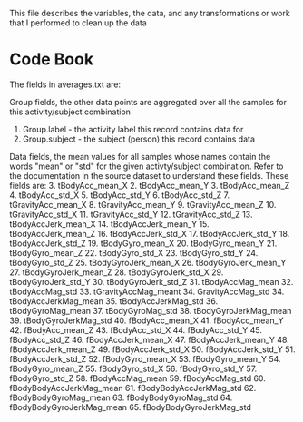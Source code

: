 This file describes the variables, the data, and any transformations or work that I performed to clean up the data

# Code Book
The fields in averages.txt are:

Group fields, the other data points are aggregated over all the samples for this activity/subject combination
 1. Group.label - the activity label this record contains data for
 2. Group.subject - the subject (person) this record contains data

Data fields, the mean values for all samples whose names contain the words "mean" or "std" for the given activty/subject combination. Refer to the documentation in the source dataset to understand these fields. These fields are:
 3. tBodyAcc_mean_X
 2. tBodyAcc_mean_Y
 3. tBodyAcc_mean_Z
 4. tBodyAcc_std_X
 5. tBodyAcc_std_Y
 6. tBodyAcc_std_Z
 7. tGravityAcc_mean_X
 8. tGravityAcc_mean_Y
 9. tGravityAcc_mean_Z
 10. tGravityAcc_std_X
 11. tGravityAcc_std_Y
 12. tGravityAcc_std_Z
 13. tBodyAccJerk_mean_X
 14. tBodyAccJerk_mean_Y
 15. tBodyAccJerk_mean_Z
 16. tBodyAccJerk_std_X
 17. tBodyAccJerk_std_Y
 18. tBodyAccJerk_std_Z
 19. tBodyGyro_mean_X
 20. tBodyGyro_mean_Y
 21. tBodyGyro_mean_Z
 22. tBodyGyro_std_X
 23. tBodyGyro_std_Y
 24. tBodyGyro_std_Z
 25. tBodyGyroJerk_mean_X
 26. tBodyGyroJerk_mean_Y
 27. tBodyGyroJerk_mean_Z
 28. tBodyGyroJerk_std_X
 29. tBodyGyroJerk_std_Y
 30. tBodyGyroJerk_std_Z
 31. tBodyAccMag_mean
 32. tBodyAccMag_std
 33. tGravityAccMag_meant
 34. GravityAccMag_std
 34. tBodyAccJerkMag_mean
 35. tBodyAccJerkMag_std
 36. tBodyGyroMag_mean
 37. tBodyGyroMag_std
 38. tBodyGyroJerkMag_mean
 39. tBodyGyroJerkMag_std
 40. fBodyAcc_mean_X
 41. fBodyAcc_mean_Y
 42. fBodyAcc_mean_Z
 43. fBodyAcc_std_X
 44. fBodyAcc_std_Y
 45. fBodyAcc_std_Z
 46. fBodyAccJerk_mean_X
 47. fBodyAccJerk_mean_Y
 48. fBodyAccJerk_mean_Z
 49. fBodyAccJerk_std_X
 50. fBodyAccJerk_std_Y
 51. fBodyAccJerk_std_Z
 52. fBodyGyro_mean_X
 53. fBodyGyro_mean_Y
 54. fBodyGyro_mean_Z
 55. fBodyGyro_std_X
 56. fBodyGyro_std_Y
 57. fBodyGyro_std_Z
 58. fBodyAccMag_mean
 59. fBodyAccMag_std
 60. fBodyBodyAccJerkMag_mean
 61. fBodyBodyAccJerkMag_std
 62. fBodyBodyGyroMag_mean
 63. fBodyBodyGyroMag_std
 64. fBodyBodyGyroJerkMag_mean
 65. fBodyBodyGyroJerkMag_std
